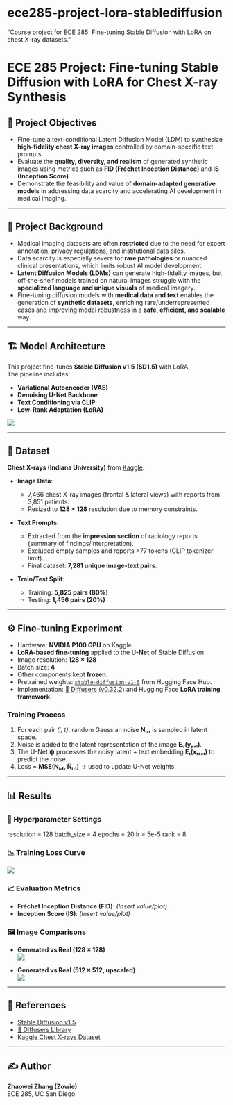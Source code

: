 # ece285-project-lora-stablediffusion
“Course project for ECE 285: Fine-tuning Stable Diffusion with LoRA on chest X-ray datasets.”

# ECE 285 Project: Fine-tuning Stable Diffusion with LoRA for Chest X-ray Synthesis

## 📌 Project Objectives
- Fine-tune a text-conditional Latent Diffusion Model (LDM) to synthesize **high-fidelity chest X-ray images** controlled by domain-specific text prompts.  
- Evaluate the **quality, diversity, and realism** of generated synthetic images using metrics such as **FID (Fréchet Inception Distance)** and **IS (Inception Score)**.  
- Demonstrate the feasibility and value of **domain-adapted generative models** in addressing data scarcity and accelerating AI development in medical imaging.  

---

## 📖 Project Background
- Medical imaging datasets are often **restricted** due to the need for expert annotation, privacy regulations, and institutional data silos.  
- Data scarcity is especially severe for **rare pathologies** or nuanced clinical presentations, which limits robust AI model development.  
- **Latent Diffusion Models (LDMs)** can generate high-fidelity images, but off-the-shelf models trained on natural images struggle with the **specialized language and unique visuals** of medical imagery.  
- Fine-tuning diffusion models with **medical data and text** enables the generation of **synthetic datasets**, enriching rare/underrepresented cases and improving model robustness in a **safe, efficient, and scalable** way.  

---

## 🏗️ Model Architecture
This project fine-tunes **Stable Diffusion v1.5 (SD1.5)** with LoRA.  
The pipeline includes:  
- **Variational Autoencoder (VAE)**
- **Denoising U-Net Backbone**
- **Text Conditioning via CLIP**
- **Low-Rank Adaptation (LoRA)**  



![](figures/Picture4.png)


---

## 📂 Dataset
**Chest X-rays (Indiana University)** from [Kaggle](https://www.kaggle.com/datasets/raddar/chest-xrays-indiana-university).  

- **Image Data**:  
  - 7,466 chest X-ray images (frontal & lateral views) with reports from 3,851 patients.  
  - Resized to **128 × 128** resolution due to memory constraints.  

- **Text Prompts**:  
  - Extracted from the **impression section** of radiology reports (summary of findings/interpretation).  
  - Excluded empty samples and reports >77 tokens (CLIP tokenizer limit).  
  - Final dataset: **7,281 unique image-text pairs**.  

- **Train/Test Split**:  
  - Training: **5,825 pairs (80%)**  
  - Testing: **1,456 pairs (20%)**  

---

## ⚙️ Fine-tuning Experiment
- Hardware: **NVIDIA P100 GPU** on Kaggle.  
- **LoRA-based fine-tuning** applied to the **U-Net** of Stable Diffusion.  
- Image resolution: **128 × 128**  
- Batch size: **4**  
- Other components kept **frozen**.  
- Pretrained weights: [`stable-diffusion-v1-5`](https://huggingface.co/runwayml/stable-diffusion-v1-5) from Hugging Face Hub.  
- Implementation: [🤗 Diffusers (v0.32.2)](https://github.com/huggingface/diffusers) and Hugging Face **LoRA training framework**.  

### Training Process
1. For each pair *(i, t)*, random Gaussian noise **Nᵢ,ₜ** is sampled in latent space.  
2. Noise is added to the latent representation of the image **Eᵥ(yₚₓₗ)**.  
3. The U-Net **ψ** processes the noisy latent + text embedding **Eₜ(xₜₑₓₜ)** to predict the noise.  
4. Loss = **MSE(Nᵢ,ₜ, N̂ᵢ,ₜ)** → used to update U-Net weights.  

---

## 📊 Results
### 🔧 Hyperparameter Settings
resolution = 128
batch_size = 4
epochs = 20
lr = 5e-5
rank = 8

### 📉 Training Loss Curve
*![](figures/Picture8.png)*  

### 📈 Evaluation Metrics
- **Fréchet Inception Distance (FID)**: *(Insert value/plot)*  
- **Inception Score (IS)**: *(Insert value/plot)*  

### 🖼️ Image Comparisons
- **Generated vs Real (128 × 128)**  
*![](figures/Picture9.png)*  

- **Generated vs Real (512 × 512, upscaled)**  
*![](figures/Picture10.png)*  

---

## 📜 References
- [Stable Diffusion v1.5](https://huggingface.co/runwayml/stable-diffusion-v1-5)  
- [🤗 Diffusers Library](https://github.com/huggingface/diffusers)  
- [Kaggle Chest X-rays Dataset](https://www.kaggle.com/datasets/raddar/chest-xrays-indiana-university)  

---

## ✍️ Author
**Zhaowei Zhang (Zowie)**  
ECE 285, UC San Diego  
